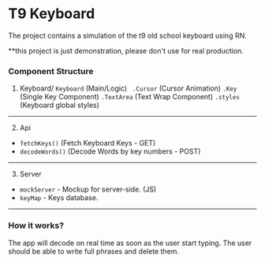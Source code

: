 # T9 Keyboard

The project contains a simulation of the t9 old school keyboard using RN.

**this project is just demonstration, please don't use for real production.

### Component Structure
1. Keyboard/
  ``Keyboard`` (Main/Logic)
  `` .Cursor`` (Cursor Animation)
  ``.Key`` (Single Key Component)
  ``.TextArea`` (Text Wrap Component)
  ``.styles`` (Keyboard global styles)
-----
  2. Api 
  - ``fetchKeys()`` (Fetch Keyboard Keys - GET)
  - ``decodeWords()`` (Decode Words by key numbers - POST)

  ---

  3. Server
  - ``mockServer`` - Mockup for server-side. (JS)
  - ``keyMap`` - Keys database.
---

  ### How it works?

  The app will decode on real time as soon as the user start typing. The user should be able to write full phrases and delete them.
